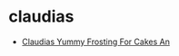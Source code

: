 # claudias

 * [Claudias Yummy Frosting For Cakes An](index/c/claudias-yummy-frosting-for-cakes-an.json)
